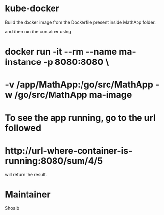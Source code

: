 # kube-docker

Build the docker image from the Dockerfile present inside MathApp folder.

and then run the container using

# docker run -it --rm --name ma-instance -p 8080:8080 \
#   -v /app/MathApp:/go/src/MathApp -w /go/src/MathApp ma-image

# To see the app running, go to the url followed 
# http://url-where-container-is-running:8080/sum/4/5

will return the result.


# Maintainer
Shoaib
